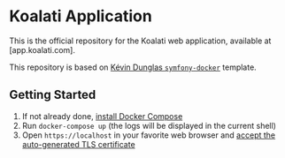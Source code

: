 # Koalati Application

This is the official repository for the Koalati web application, available at [app.koalati.com]. 

This repository is based on [Kévin Dunglas `symfony-docker`](https://github.com/dunglas/symfony-docker) template.

## Getting Started

1. If not already done, [install Docker Compose](https://docs.docker.com/compose/install/)
2. Run `docker-compose up` (the logs will be displayed in the current shell)
3. Open `https://localhost` in your favorite web browser and [accept the auto-generated TLS certificate](https://stackoverflow.com/a/15076602/1352334)
